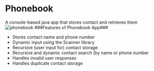 # Phonebook
A console-based java app that stores contact and retrieves them
![phonebook](https://user-images.githubusercontent.com/102806757/168328167-a8bbcb2b-11ee-4a3d-bd64-735dd807abe7.jpg)
###Features of Phonebook App###
- Stores contact name and phone number
- Dynamic input using the Scanner library
- Recursive (user input for) contact storage
- Recursive and dynamic contact search (by name or phone number
- Handles invalid user responses
- Handles duplicate contact storage
